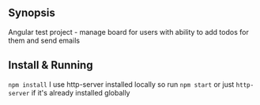 ## Synopsis
Angular test project - manage board for users with ability to add todos for them and send emails

## Install & Running
`npm install`
I use http-server installed locally
so run
`npm start` or just `http-server` if it's already installed globally
